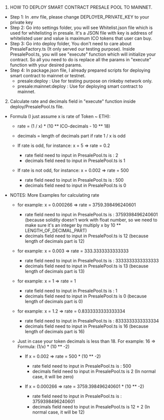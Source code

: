 1. HOW TO DEPLOY SMART CONTRACT PRESALE POOL TO MAINNET.
 + Step 1: In .env file, please change DEPLOYER_PRIVATE_KEY to your private key
 + Step 2: Go into settings folder, you will see Whitelist.json file which is used for whitelisting in presale. It's a JSON file with key is address of whitelisted user and value is maximum ICO tokens that user can buy.
 + Step 3: Go into deploy folder, You don't need to care about PresaleFactory.ts (It only served our testing purpose). Inside PresalePool.ts, you will see "execute" function which will initialize your contract. So all you need to do is replace all the params in "execute" function with your desired params. 
 + Step 4: In package.json file, I already prepared scripts for deploying smart contract to mainnet or testnet.
    - presale:deploy : Use for testing purpose on rinkeby network only.
    - presale:mainnet:deploy : Use for deploying smart contract to mainnet.

2. Calculate rate and decimals field in "execute" function inside deploy/PresalePool.ts file.
 + Formula (I just assume x is rate of Token ~ ETH):
    +  rate = (1 / x) * (10 ** ICO-decimals - 10 ** 18)
    +  decimals = length of decimals part if rate 1 / x is odd    
    
    + If rate is odd, for instance: x = 5 => rate = 0.2 
        - rate field need to input in PresalePool.ts is : 2
        - decimals field need to input in PresalePool.ts is 1
    
    + If rate is not odd, for instance: x = 0.002 => rate = 500
        - rate field need to input in PresalePool.ts is : 500
        - decimals field need to input in PresalePool.ts is 0

 + NOTES: More Examples for calculating rate
    + for example: x = 0.000266 => rate = 3759.398496240601
        - rate field need to input in PresalePool.ts is : 3759398496240601 (because solidity doesn't work with float number, so we need to make sure it's an integer by multiply x by 10 ** LENGTH_OF_DECIMAL_PART)
        - decimals field need to input in PresalePool.ts is 12 (because length of decimals part is 12)

    + for example: x = 0.003 => rate = 333.3333333333333
        - rate field need to input in PresalePool.ts is : 3333333333333333
        - decimals field need to input in PresalePool.ts is 13 (because length of decimals part is 13)

    + for example: x = 1 => rate = 1
        - rate field need to input in PresalePool.ts is : 1
        - decimals field need to input in PresalePool.ts is 0 (because length of decimals part is 0)

    + for example: x = 1.2 => rate = 0.8333333333333334
        - rate field need to input in PresalePool.ts is : 8333333333333334
        - decimals field need to input in PresalePool.ts is 16 (because length of decimals part is 16)

    + Just in case your token decimals is less than 18. For example: 16 => Formula: (1/x) * (10 ** -2)
        - If x = 0.002 => rate = 500 * (10 ** -2)
            + rate field need to input in PresalePool.ts is : 500
            + decimals field need to input in PresalePool.ts is 2 (In normal case, it will be zero)
        
        - If x = 0.000266 => rate = 3759.398496240601 * (10 ** -2)
            + rate field need to input in PresalePool.ts is : 3759398496240601
            + decimals field need to input in PresalePool.ts is 12 + 2 (In normal case, it will be 12)